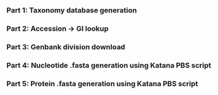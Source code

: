 ### Part 1: Taxonomy database generation

### Part 2: Accession -> GI lookup

### Part 3: Genbank division download

### Part 4: Nucleotide .fasta generation using Katana PBS script

### Part 5: Protein .fasta generation using Katana PBS script


